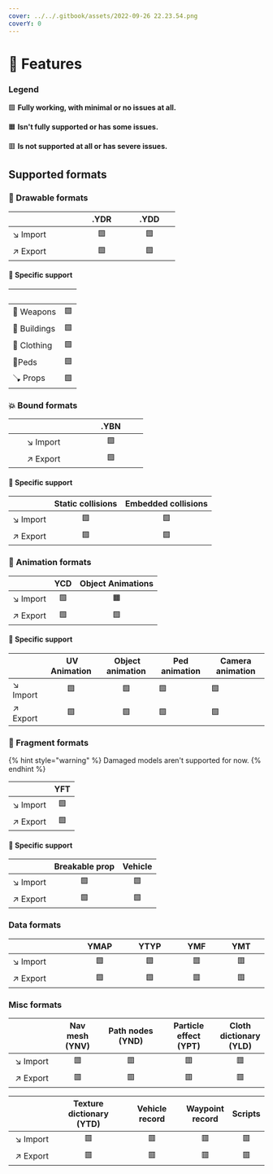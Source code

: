 ```yaml
---
cover: ../../.gitbook/assets/2022-09-26 22.23.54.png
coverY: 0
---
```


# 🌄 Features

### Legend

🟩 **Fully working, with minimal or no issues at all.**

🟧 **Isn't fully supported or has some issues.**

🟥 **Is not supported at all or has severe issues.**

## Supported formats

### 🎨 Drawable formats

<table><thead><tr><th width="124"> </th><th width="71" align="center">.YDR</th><th width="85" align="center">.YDD</th></tr></thead><tbody><tr><td>↘️ Import</td><td align="center">🟩</td><td align="center">🟩</td></tr><tr><td>↗️ Export</td><td align="center">🟩</td><td align="center">🟩</td></tr></tbody></table>

#### 🔧 Specific support

|              |     |
| ------------ | :-: |
| 🔫 Weapons   |  🟩 |
| 🏫 Buildings |  🟩 |
| 👔 Clothing  |  🟩 |
| 🤵Peds       |  🟩 |
| 🪠 Props     |  🟩 |

### 💥 Bound formats

<table><thead><tr><th width="122" align="center"> </th><th width="111" align="center">.YBN</th></tr></thead><tbody><tr><td align="center">↘️ Import</td><td align="center">🟩</td></tr><tr><td align="center">↗️ Export</td><td align="center">🟩</td></tr></tbody></table>

#### 🔧 Specific support

|           | Static collisions | Embedded collisions |
| --------- | :---------------: | :-----------------: |
| ↘️ Import |         🟩        |          🟩         |
| ↗️ Export |         🟩        |          🟩         |

### 🏃 Animation formats

<table><thead><tr><th> </th><th align="center">YCD</th><th data-hidden align="center">Object Animations</th></tr></thead><tbody><tr><td>↘️ Import</td><td align="center">🟩</td><td align="center">🟧</td></tr><tr><td>↗️ Export</td><td align="center">🟩</td><td align="center">🟩</td></tr></tbody></table>

#### 🔧 Specific support

|           |  UV Animation |  Object animation | Ped animation | Camera animation |
| --------- | :-----------: | :---------------: | ------------- | ---------------- |
| ↘️ Import |       🟩      |         🟩        | 🟩            | 🟩               |
| ↗️ Export |       🟩      |         🟩        | 🟩            | 🟩               |

### 🚕 Fragment formats

{% hint style="warning" %}
Damaged models aren't supported for now.
{% endhint %}

|           | YFT |
| --------- | :-: |
| ↘️ Import |  🟩 |
| ↗️ Export |  🟩 |

#### 🔧 Specific support

|           | Breakable prop | Vehicle |
| --------- | :------------: | :-----: |
| ↘️ Import |       🟩       |    🟩   |
| ↗️ Export |       🟩       |    🟩   |

### Data formats

<table><thead><tr><th width="134"> </th><th width="90" align="center">YMAP</th><th width="96" align="center">YTYP</th><th width="77" align="center">YMF</th><th width="87" align="center">YMT</th></tr></thead><tbody><tr><td>↘️ Import</td><td align="center">🟩</td><td align="center">🟩</td><td align="center">🟥</td><td align="center">🟥</td></tr><tr><td>↗️ Export</td><td align="center">🟩</td><td align="center">🟩</td><td align="center">🟥</td><td align="center">🟥</td></tr></tbody></table>

### Misc formats

<table><thead><tr><th width="118" align="center"> </th><th width="112" align="center">Nav mesh (YNV)</th><th width="196" align="center">Path nodes (YND)</th><th width="142" align="center">Particle effect (YPT)</th><th align="center">Cloth dictionary (YLD)</th></tr></thead><tbody><tr><td align="center">↘️ Import</td><td align="center"> 🟥</td><td align="center">🟥</td><td align="center">🟥</td><td align="center">🟥</td></tr><tr><td align="center">↗️ Export</td><td align="center">🟥</td><td align="center">🟥</td><td align="center">🟥</td><td align="center">🟥</td></tr></tbody></table>

<table><thead><tr><th width="118" align="center"> </th><th width="171" align="center">Texture dictionary (YTD)</th><th width="175" align="center">Vehicle record</th><th align="center">Waypoint record</th><th align="center">Scripts</th></tr></thead><tbody><tr><td align="center">↘️ Import</td><td align="center">🟥</td><td align="center">🟥</td><td align="center">🟥</td><td align="center">🟥</td></tr><tr><td align="center">↗️ Export</td><td align="center">🟥</td><td align="center">🟥</td><td align="center">🟥</td><td align="center">🟥</td></tr></tbody></table>
